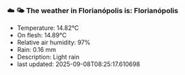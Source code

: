 ### ☁️ 🌤️  The weather in Florianópolis is: Florianópolis

- Temperature: 14.82°C
- On flesh: 14.89°C
- Relative air humidity: 97%
- Rain: 0.16 mm
- Description: Light rain
- last updated: 2025-09-08T08:25:17.610698
